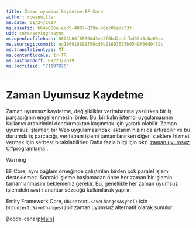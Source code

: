 ```yaml
---
title: Zaman uyumsuz kaydetme-EF Core
author: rowanmiller
ms.date: 01/24/2017
ms.assetid: b64a606e-ecd9-4807-829a-b6ec05ade33f
uid: core/saving/async
ms.openlocfilehash: 0823b86f0579dd3e42f6bd2aebfb433d3cbe00ab
ms.sourcegitcommit: ec196918691f50cd0b21693515b0549f06d9f39c
ms.translationtype: MT
ms.contentlocale: tr-TR
ms.lasthandoff: 09/23/2019
ms.locfileid: "71197825"
---
```

# <a name="asynchronous-saving"></a>Zaman Uyumsuz Kaydetme

Zaman uyumsuz kaydetme, değişiklikler veritabanına yazılırken bir iş parçacığının engellenmesini önler. Bu, bir kalın istemci uygulamasının Kullanıcı arabirimini dondurmaktan kaçınmak için yararlı olabilir. Zaman uyumsuz işlemler, bir Web uygulamasındaki aktarım hızını da artırabilir ve bu durumda iş parçacığı, veritabanı işlemi tamamlanırken diğer isteklere hizmet vermek için serbest bırakılabilirler. Daha fazla bilgi için bkz. [zaman uyumsuz C#programlama ](https://docs.microsoft.com/dotnet/csharp/async).

> [!WARNING]  
> EF Core, aynı bağlam örneğinde çalıştırılan birden çok paralel işlemi desteklemez. Sonraki işleme başlamadan önce her zaman bir işlemin tamamlanmasını beklemeniz gerekir. Bu, genellikle her zaman uyumsuz işlemdeki `await` anahtar sözcüğü kullanılarak yapılır.

Entity Framework Core, `DbContext.SaveChangesAsync()` için `DbContext.SaveChanges()`bir zaman uyumsuz alternatif olarak sunulur.

[!code-csharp[Main](../../../samples/core/Saving/Async/Sample.cs#Sample)]
